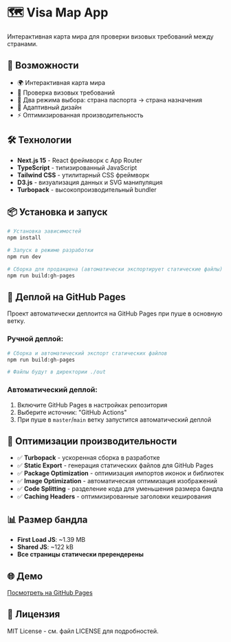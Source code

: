 # 🗺️ Visa Map App

Интерактивная карта мира для проверки визовых требований между странами.

## 🚀 Возможности

- 🌍 Интерактивная карта мира
- 🛂 Проверка визовых требований
- 🎯 Два режима выбора: страна паспорта → страна назначения
- 📱 Адаптивный дизайн
- ⚡ Оптимизированная производительность

## 🛠️ Технологии

- **Next.js 15** - React фреймворк с App Router
- **TypeScript** - типизированный JavaScript
- **Tailwind CSS** - утилитарный CSS фреймворк
- **D3.js** - визуализация данных и SVG манипуляция
- **Turbopack** - высокопроизводительный bundler

## 📦 Установка и запуск

```bash
# Установка зависимостей
npm install

# Запуск в режиме разработки
npm run dev

# Сборка для продакшена (автоматически экспортирует статические файлы)
npm run build:gh-pages
```

## 🚀 Деплой на GitHub Pages

Проект автоматически деплоится на GitHub Pages при пуше в основную ветку.

### Ручной деплой:

```bash
# Сборка и автоматический экспорт статических файлов
npm run build:gh-pages

# Файлы будут в директории ./out
```

### Автоматический деплой:

1. Включите GitHub Pages в настройках репозитория
2. Выберите источник: "GitHub Actions"
3. При пуше в `master`/`main` ветку запустится автоматический деплой

## 🎨 Оптимизации производительности

- ✅ **Turbopack** - ускоренная сборка в разработке
- ✅ **Static Export** - генерация статических файлов для GitHub Pages
- ✅ **Package Optimization** - оптимизация импортов иконок и библиотек
- ✅ **Image Optimization** - автоматическая оптимизация изображений
- ✅ **Code Splitting** - разделение кода для уменьшения размера бандла
- ✅ **Caching Headers** - оптимизированные заголовки кеширования

## 📊 Размер бандла

- **First Load JS**: ~1.39 MB
- **Shared JS**: ~122 kB
- **Все страницы статически пререндерены**

## 🌐 Демо

[Посмотреть на GitHub Pages](https://igorao79.github.io/visa-map)

## 📝 Лицензия

MIT License - см. файл LICENSE для подробностей.
